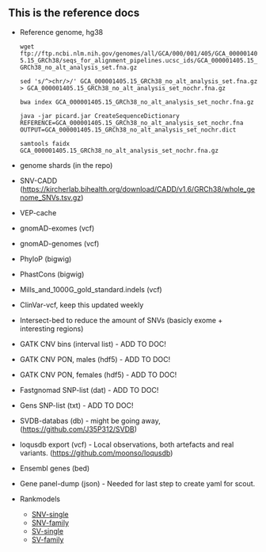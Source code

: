 ## This is the reference docs

* Reference genome, hg38

	`wget ftp://ftp.ncbi.nlm.nih.gov/genomes/all/GCA/000/001/405/GCA_000001405.15_GRCh38/seqs_for_alignment_pipelines.ucsc_ids/GCA_000001405.15_GRCh38_no_alt_analysis_set.fna.gz`

	`sed 's/^>chr/>/' GCA_000001405.15_GRCh38_no_alt_analysis_set.fna.gz > GCA_000001405.15_GRCh38_no_alt_analysis_set_nochr.fna.gz`

	`bwa index GCA_000001405.15_GRCh38_no_alt_analysis_set_nochr.fna.gz`

	`java -jar picard.jar CreateSequenceDictionary REFERENCE=GCA_000001405.15_GRCh38_no_alt_analysis_set_nochr.fna OUTPUT=GCA_000001405.15_GRCh38_no_alt_analysis_set_nochr.dict`

	`samtools faidx GCA_000001405.15_GRCh38_no_alt_analysis_set_nochr.fna.gz`

* genome shards (in the repo)
* SNV-CADD (https://kircherlab.bihealth.org/download/CADD/v1.6/GRCh38/whole_genome_SNVs.tsv.gz)
* VEP-cache
* gnomAD-exomes (vcf)
* gnomAD-genomes (vcf)
* PhyloP (bigwig)
* PhastCons (bigwig)
* Mills_and_1000G_gold_standard.indels (vcf)
* ClinVar-vcf, keep this updated weekly
* Intersect-bed to reduce the amount of SNVs (basicly exome + interesting regions)
* GATK CNV bins (interval list) - ADD TO DOC!
* GATK CNV PON, males (hdf5) - ADD TO DOC!
* GATK CNV PON, females (hdf5) - ADD TO DOC!
* Fastgnomad SNP-list (dat) - ADD TO DOC!
* Gens SNP-list (txt) - ADD TO DOC!
* SVDB-databas (db) - might be going away, (https://github.com/J35P312/SVDB)
* loqusdb export (vcf) - Local observations, both artefacts and real variants. (https://github.com/moonso/loqusdb)
* Ensembl genes (bed)
* Gene panel-dump (json) - Needed for last step to create yaml for scout.
* Rankmodels
	* [SNV-single](https://github.com/Clinical-Genomics-Lund/nextflow_wgs/blob/documentation/rank_models/rank_model_v5.01_single.ini)
	* [SNV-family](https://github.com/Clinical-Genomics-Lund/nextflow_wgs/blob/documentation/rank_models/rank_model_v5.01.ini)
	* [SV-single](https://github.com/Clinical-Genomics-Lund/nextflow_wgs/blob/documentation/rank_models/svrank_single_v5.1.ini)
	* [SV-family](https://github.com/Clinical-Genomics-Lund/nextflow_wgs/blob/documentation/rank_models/svrank_model_v5.1.ini)

